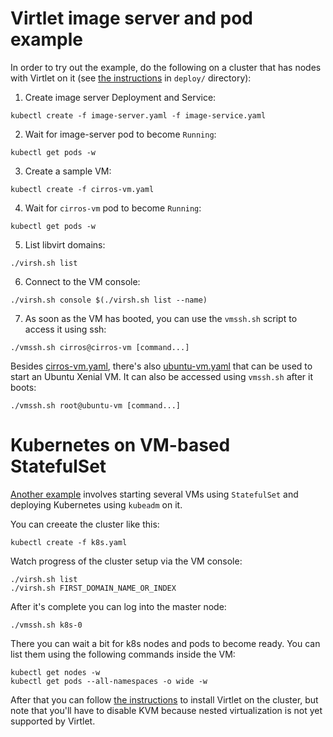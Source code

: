 # Virtlet image server and pod example

In order to try out the example, do the following on a cluster that
has nodes with Virtlet on it (see [the instructions](../deploy/README.md) in
`deploy/` directory):

1. Create image server Deployment and Service:
```
kubectl create -f image-server.yaml -f image-service.yaml
```
2. Wait for image-server pod to become `Running`:
```
kubectl get pods -w
```
3. Create a sample VM:
```
kubectl create -f cirros-vm.yaml
```
4. Wait for `cirros-vm` pod to become `Running`:
```
kubectl get pods -w
```
5. List libvirt domains:
```
./virsh.sh list
```
6. Connect to the VM console:
```
./virsh.sh console $(./virsh.sh list --name)
```
7. As soon as the VM has booted, you can use the `vmssh.sh` script to access it using ssh:
```
./vmssh.sh cirros@cirros-vm [command...]
```

Besides [cirros-vm.yaml](cirros-vm.yaml), there's also [ubuntu-vm.yaml](ubuntu-vm.yaml) that can be used to start an Ubuntu Xenial VM. It can also be accessed using `vmssh.sh` after it boots:
```
./vmssh.sh root@ubuntu-vm [command...]
```

# Kubernetes on VM-based StatefulSet

[Another example](k8s.yaml) involves starting several VMs using `StatefulSet` and deploying
Kubernetes using `kubeadm` on it.

You can creeate the cluster like this:
```
kubectl create -f k8s.yaml
```

Watch progress of the cluster setup via the VM console:
```
./virsh.sh list
./virsh.sh FIRST_DOMAIN_NAME_OR_INDEX
```

After it's complete you can log into the master node:

```
./vmssh.sh k8s-0
```

There you can wait a bit for k8s nodes and pods to become ready.
You can list them using the following commands inside the VM:

```
kubectl get nodes -w
kubectl get pods --all-namespaces -o wide -w
```

After that you can follow
[the instructions](../deploy/real-cluster.md) to install Virtlet on
the cluster, but note that you'll have to disable KVM because nested
virtualization is not yet supported by Virtlet.
